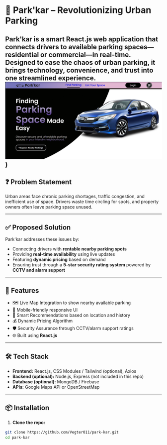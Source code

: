 # 🚗 Park'kar – Revolutionizing Urban Parking

**Park'kar** is a smart React.js web application that connects drivers to available parking spaces—residential or commercial—**in real-time**. Designed to ease the chaos of urban parking, it brings technology, convenience, and trust into one streamlined experience.
![Screenshot of homepage](./Park_kar_screenshot.png))
---

## ❓ Problem Statement

Urban areas face chronic parking shortages, traffic congestion, and inefficient use of space. Drivers waste time circling for spots, and property owners often leave parking space unused.

---

## ✅ Proposed Solution

Park'kar addresses these issues by:

- Connecting drivers with **rentable nearby parking spots**
- Providing **real-time availability** using live updates
- Featuring **dynamic pricing** based on demand
- Ensuring trust through a **5-star security rating system** powered by **CCTV and alarm support**

---

## 🚀 Features

- 🗺️ Live Map Integration to show nearby available parking
- 📱 Mobile-friendly responsive UI
- 🧠 Smart Recommendations based on location and history
- 💰 Dynamic Pricing Algorithm
- 🛡️ Security Assurance through CCTV/alarm support ratings
- 🌐 Built using **React.js**

---

## 🛠️ Tech Stack

- **Frontend:** React.js, CSS Modules / Tailwind (optional), Axios
- **Backend (optional):** Node.js, Express (not included in this repo)
- **Database (optional):** MongoDB / Firebase
- **APIs:** Google Maps API or OpenStreetMap

---

## 📦 Installation

1. **Clone the repo:**

```bash
git clone https://github.com/Vegter011/park-kar.git
cd park-kar
